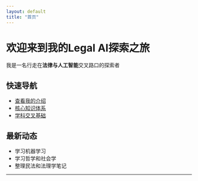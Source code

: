 ```yaml
---
layout: default
title: "首页"
---
```


# 欢迎来到我的Legal AI探索之旅

我是一名行走在**法律与人工智能**交叉路口的探索者

## 快速导航
- [查看我的介绍](/about/)
- [核心知识体系](/core-knowledge-system/)
- [学科交叉基础](/interdisciplinary-fundamentals/)

## 最新动态
- 学习机器学习
- 学习哲学和社会学
- 整理民法和法理学笔记

---
